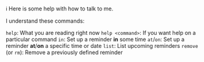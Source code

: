 :information_source: Here is some help with how to talk to me.

I understand these commands:

`help`: What you are reading right now
`help <command>`: If you want help on a particular command
`in`: Set up a reminder **in** some time
`at`/`on`: Set up a reminder **at**/**on** a specific time or date
`list`: List upcoming reminders
`remove` (or `rm`): Remove a previously defined reminder